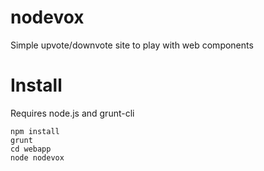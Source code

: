 nodevox
=======

Simple upvote/downvote site to play with web components

Install
======

Requires node.js and grunt-cli

    npm install
    grunt
    cd webapp
    node nodevox
